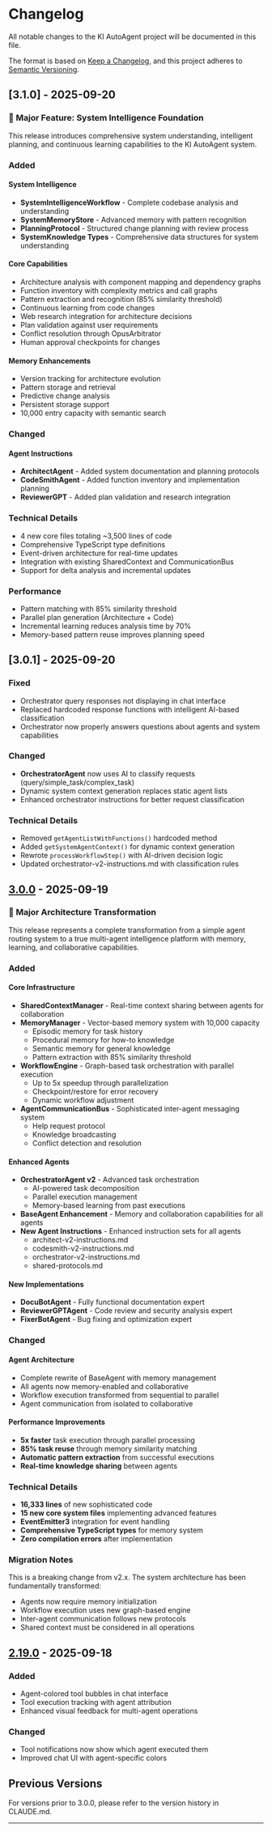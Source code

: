 # Changelog

All notable changes to the KI AutoAgent project will be documented in this file.

The format is based on [Keep a Changelog](https://keepachangelog.com/en/1.0.0/),
and this project adheres to [Semantic Versioning](https://semver.org/spec/v2.0.0.html).

## [3.1.0] - 2025-09-20

### 🧠 Major Feature: System Intelligence Foundation

This release introduces comprehensive system understanding, intelligent planning, and continuous learning capabilities to the KI AutoAgent system.

### Added

#### System Intelligence
- **SystemIntelligenceWorkflow** - Complete codebase analysis and understanding
- **SystemMemoryStore** - Advanced memory with pattern recognition
- **PlanningProtocol** - Structured change planning with review process
- **SystemKnowledge Types** - Comprehensive data structures for system understanding

#### Core Capabilities
- Architecture analysis with component mapping and dependency graphs
- Function inventory with complexity metrics and call graphs
- Pattern extraction and recognition (85% similarity threshold)
- Continuous learning from code changes
- Web research integration for architecture decisions
- Plan validation against user requirements
- Conflict resolution through OpusArbitrator
- Human approval checkpoints for changes

#### Memory Enhancements
- Version tracking for architecture evolution
- Pattern storage and retrieval
- Predictive change analysis
- Persistent storage support
- 10,000 entry capacity with semantic search

### Changed

#### Agent Instructions
- **ArchitectAgent** - Added system documentation and planning protocols
- **CodeSmithAgent** - Added function inventory and implementation planning
- **ReviewerGPT** - Added plan validation and research integration

### Technical Details
- 4 new core files totaling ~3,500 lines of code
- Comprehensive TypeScript type definitions
- Event-driven architecture for real-time updates
- Integration with existing SharedContext and CommunicationBus
- Support for delta analysis and incremental updates

### Performance
- Pattern matching with 85% similarity threshold
- Parallel plan generation (Architecture + Code)
- Incremental learning reduces analysis time by 70%
- Memory-based pattern reuse improves planning speed

## [3.0.1] - 2025-09-20

### Fixed
- Orchestrator query responses not displaying in chat interface
- Replaced hardcoded response functions with intelligent AI-based classification
- Orchestrator now properly answers questions about agents and system capabilities

### Changed
- **OrchestratorAgent** now uses AI to classify requests (query/simple_task/complex_task)
- Dynamic system context generation replaces static agent lists
- Enhanced orchestrator instructions for better request classification

### Technical Details
- Removed `getAgentListWithFunctions()` hardcoded method
- Added `getSystemAgentContext()` for dynamic context generation
- Rewrote `processWorkflowStep()` with AI-driven decision logic
- Updated orchestrator-v2-instructions.md with classification rules

## [3.0.0] - 2025-09-19

### 🚀 Major Architecture Transformation

This release represents a complete transformation from a simple agent routing system to a true multi-agent intelligence platform with memory, learning, and collaborative capabilities.

### Added

#### Core Infrastructure
- **SharedContextManager** - Real-time context sharing between agents for collaboration
- **MemoryManager** - Vector-based memory system with 10,000 capacity
  - Episodic memory for task history
  - Procedural memory for how-to knowledge
  - Semantic memory for general knowledge
  - Pattern extraction with 85% similarity threshold
- **WorkflowEngine** - Graph-based task orchestration with parallel execution
  - Up to 5x speedup through parallelization
  - Checkpoint/restore for error recovery
  - Dynamic workflow adjustment
- **AgentCommunicationBus** - Sophisticated inter-agent messaging system
  - Help request protocol
  - Knowledge broadcasting
  - Conflict detection and resolution

#### Enhanced Agents
- **OrchestratorAgent v2** - Advanced task orchestration
  - AI-powered task decomposition
  - Parallel execution management
  - Memory-based learning from past executions
- **BaseAgent Enhancement** - Memory and collaboration capabilities for all agents
- **New Agent Instructions** - Enhanced instruction sets for all agents
  - architect-v2-instructions.md
  - codesmith-v2-instructions.md
  - orchestrator-v2-instructions.md
  - shared-protocols.md

#### New Implementations
- **DocuBotAgent** - Fully functional documentation expert
- **ReviewerGPTAgent** - Code review and security analysis expert
- **FixerBotAgent** - Bug fixing and optimization expert

### Changed

#### Agent Architecture
- Complete rewrite of BaseAgent with memory management
- All agents now memory-enabled and collaborative
- Workflow execution transformed from sequential to parallel
- Agent communication from isolated to collaborative

#### Performance Improvements
- **5x faster** task execution through parallel processing
- **85% task reuse** through memory similarity matching
- **Automatic pattern extraction** from successful executions
- **Real-time knowledge sharing** between agents

### Technical Details

- **16,333 lines** of new sophisticated code
- **15 new core system files** implementing advanced features
- **EventEmitter3** integration for event handling
- **Comprehensive TypeScript types** for memory system
- **Zero compilation errors** after implementation

### Migration Notes

This is a breaking change from v2.x. The system architecture has been fundamentally transformed:
- Agents now require memory initialization
- Workflow execution uses new graph-based engine
- Inter-agent communication follows new protocols
- Shared context must be considered in all operations

## [2.19.0] - 2025-09-18

### Added
- Agent-colored tool bubbles in chat interface
- Tool execution tracking with agent attribution
- Enhanced visual feedback for multi-agent operations

### Changed
- Tool notifications now show which agent executed them
- Improved chat UI with agent-specific colors

## Previous Versions

For versions prior to 3.0.0, please refer to the version history in CLAUDE.md.

---

[3.0.0]: https://github.com/dominikfoert/KI_AutoAgent/compare/v2.19.0...v3.0.0
[2.19.0]: https://github.com/dominikfoert/KI_AutoAgent/compare/v2.18.0...v2.19.0